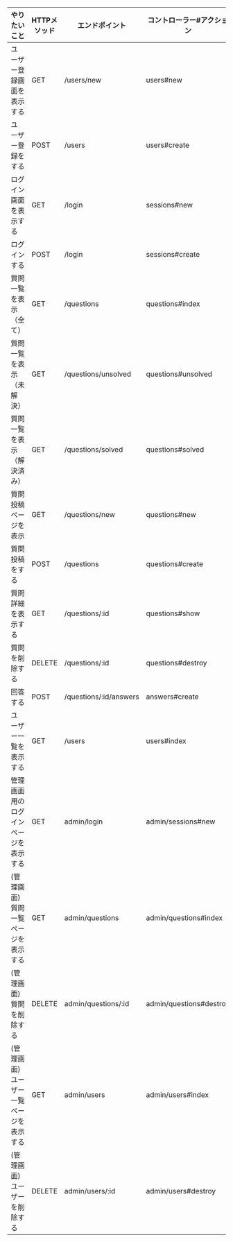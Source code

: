 |やりたいこと|HTTPメソッド|エンドポイント|コントローラー#アクション|
|-|-|-|-|
|ユーザー登録画面を表示する|GET|/users/new|users#new|
|ユーザー登録をする|POST|/users|users#create|
|ログイン画面を表示する|GET|/login|sessions#new|
|ログインする|POST|/login|sessions#create|
|質問一覧を表示（全て）|GET|/questions|questions#index|
|質問一覧を表示（未解決）|GET|/questions/unsolved|questions#unsolved|
|質問一覧を表示（解決済み）|GET|/questions/solved|questions#solved|
|質問投稿ページを表示|GET|/questions/new|questions#new|
|質問投稿をする|POST|/questions|questions#create|
|質問詳細を表示する|GET|/questions/:id|questions#show|
|質問を削除する|DELETE|/questions/:id|questions#destroy|
|回答する|POST|/questions/:id/answers|answers#create|
|ユーザー一覧を表示する|GET|/users|users#index|
|管理画面用のログインページを表示する|GET|admin/login|admin/sessions#new|
|(管理画面)質問一覧ページを表示する|GET|admin/questions|admin/questions#index|
|(管理画面)質問を削除する|DELETE|admin/questions/:id|admin/questions#destroy|
|(管理画面)ユーザー一覧ページを表示する|GET|admin/users|admin/users#index|
|(管理画面)ユーザーを削除する|DELETE|admin/users/:id|admin/users#destroy|